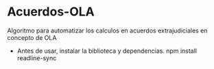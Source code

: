 # Acuerdos-OLA
Algoritmo para automatizar los calculos en acuerdos extrajudiciales en concepto de OLA

- Antes de usar, instalar la biblioteca y dependencias.
npm install readline-sync